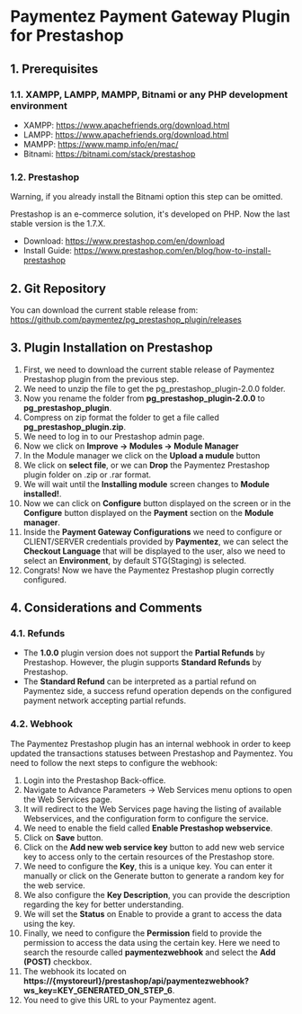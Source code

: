 # Paymentez Payment Gateway Plugin for Prestashop

## 1. Prerequisites
### 1.1. XAMPP, LAMPP, MAMPP, Bitnami or any PHP development environment
- XAMPP: https://www.apachefriends.org/download.html
- LAMPP: https://www.apachefriends.org/download.html
- MAMPP: https://www.mamp.info/en/mac/
- Bitnami: https://bitnami.com/stack/prestashop
### 1.2. Prestashop
Warning, if you already install the Bitnami option this step can be omitted.

Prestashop is an e-commerce solution, it's developed on PHP. Now the last stable version is the 1.7.X.
- Download: https://www.prestashop.com/en/download
- Install Guide: https://www.prestashop.com/en/blog/how-to-install-prestashop

## 2. Git Repository
You can download the current stable release from: https://github.com/paymentez/pg_prestashop_plugin/releases

## 3. Plugin Installation on Prestashop
1. First, we need to download the current stable release of Paymentez Prestashop plugin from the previous step.
2. We need to unzip the file to get the pg_prestashop_plugin-2.0.0 folder.
3. Now you rename the folder from **pg_prestashop_plugin-2.0.0** to **pg_prestashop_plugin**.
4. Compress on zip format the folder to get a file called **pg_prestashop_plugin.zip**.
5. We need to log in to our Prestashop admin page.
6. Now we click on **Improve -> Modules -> Module Manager**
7. In the Module manager we click on the **Upload a mudule** button
8. We click on **select file**, or we can **Drop** the Paymentez Prestashop plugin folder on .zip or .rar format.
9. We will wait until the **Installing module** screen changes to **Module installed!**.
10. Now we can click on **Configure** button displayed on the screen or in the **Configure** button displayed on the **Payment** section on the **Module manager**.
11. Inside the **Payment Gateway Configurations** we need to configure or CLIENT/SERVER credentials provided by **Paymentez**, we can select the **Checkout Language** that will be displayed to the user, also we need to select an **Environment**, by default STG(Staging) is selected.
12. Congrats! Now we have the Paymentez Prestashop plugin correctly configured.

## 4. Considerations and Comments
### 4.1. Refunds
- The **1.0.0** plugin version does not support the **Partial Refunds** by Prestashop. However, the plugin supports **Standard Refunds** by Prestashop. 
- The **Standard Refund** can be interpreted as a partial refund on Paymentez side, a success refund operation depends on the configured payment network accepting partial refunds.
### 4.2. Webhook
The Paymentez Prestashop plugin has an internal webhook in order to keep updated the transactions statuses between Prestashop and Paymentez. You need to follow the next steps to configure the webhook:
  1. Login into the Prestashop Back-office.
  2. Navigate to Advance Parameters -> Web Services menu options to open the Web Services page.
  3. It will redirect to the Web Services page having the listing of available Webservices, and the configuration form to configure the service.
  4. We need to enable the field called **Enable Prestashop webservice**.
  5. Click on **Save** button.
  6. Click on the **Add new web service key** button to add new web service key to access only to the certain resources of the Prestashop store.
  7. We need to configure the **Key**, this is a unique key. You can enter it manually or click on the Generate button to generate a random key for the web service.
  8. We also configure the **Key Description**, you can provide the description regarding the key for better understanding.
  9. We will set the **Status** on Enable to provide a grant to access the data using the key.
  10. Finally, we need to configure the **Permission** field to provide the permission to access the data using the certain key. Here we need to search the resourde called **paymentezwebhook** and select the **Add (POST)** checkbox. 
  11. The webhook its located on **https://{mystoreurl}/prestashop/api/paymentezwebhook?ws_key=KEY_GENERATED_ON_STEP_6**. 
  12. You need to give this URL to your Paymentez agent.
